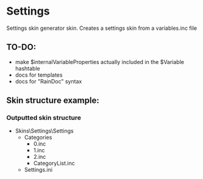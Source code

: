 # Settings

Settings skin generator skin. Creates a settings skin from a variables.inc file

## TO-DO:
 * make $internalVariableProperties actually included in the $Variable hashtable
 * docs for templates
 * docs for "RainDoc" syntax

## Skin structure example:

### Outputted skin structure

* Skins\Settings\Settings
    * Categories
      * 0.inc
      * 1.inc
      * 2.inc
      * CategoryList.inc
    * Settings.ini


